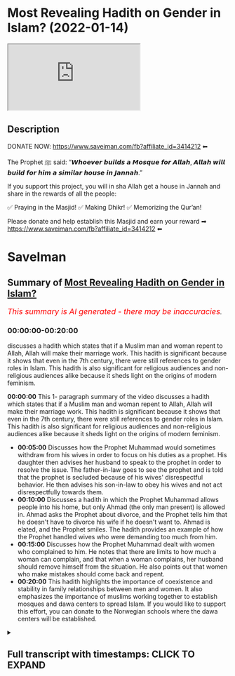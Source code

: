 # Most Revealing Hadith on Gender in Islam? (2022-01-14)

<iframe loading='lazy' allow='autoplay' src='https://www.youtube.com/embed/BHP78wJXi30'></iframe>

## Description

DONATE NOW: <https://www.saveiman.com/fb?affiliate_id=3414212> ⬅

The Prophet ﷺ said: “𝙒𝙝𝙤𝙚𝙫𝙚𝙧 𝙗𝙪𝙞𝙡𝙙𝙨 𝙖 𝙈𝙤𝙨𝙦𝙪𝙚 𝙛𝙤𝙧 𝘼𝙡𝙡𝙖𝙝, 𝘼𝙡𝙡𝙖𝙝 𝙬𝙞𝙡𝙡 𝙗𝙪𝙞𝙡𝙙 𝙛𝙤𝙧 𝙝𝙞𝙢 𝙖 𝙨𝙞𝙢𝙞𝙡𝙖𝙧 𝙝𝙤𝙪𝙨𝙚 𝙞𝙣 𝙅𝙖𝙣𝙣𝙖𝙝.”

If you support this project, you will in sha Allah get a house in Jannah and share in the rewards of all the people:

✅ Praying in the Masjid!
✅ Making Dhikr!
✅ Memorizing the Qur’an!

Please donate and help establish this Masjid and earn your reward ➡ <https://www.saveiman.com/fb?affiliate_id=3414212> ⬅

# SaveIman

## Summary of [Most Revealing Hadith on Gender in Islam?](https://www.youtube.com/watch?v=BHP78wJXi30)

*<span style="color:red; font-size:125%">This summary is AI generated - there may be inaccuracies</span>. [](/)*

### <a onclick="modifyYTiframeseektime('0')">00:00:00-00:20:00</a>

 discusses a hadith which states that if a Muslim man and woman repent to Allah, Allah will make their marriage work. This hadith is significant because it shows that even in the 7th century, there were still references to gender roles in Islam. This hadith is also significant for religious audiences and non-religious audiences alike because it sheds light on the origins of modern feminism.

**<a onclick="modifyYTiframeseektime('0')">00:00:00</a>** This 1- paragraph summary of the video discusses a hadith which states that if a Muslim man and woman repent to Allah, Allah will make their marriage work. This hadith is significant because it shows that even in the 7th century, there were still references to gender roles in Islam. This hadith is also significant for religious audiences and non-religious audiences alike because it sheds light on the origins of modern feminism.

* **<a onclick="modifyYTiframeseektime('300')">00:05:00</a>** Discusses how the Prophet Muhammad would sometimes withdraw from his wives in order to focus on his duties as a prophet. His daughter then advises her husband to speak to the prophet in order to resolve the issue. The father-in-law goes to see the prophet and is told that the prophet is secluded because of his wives' disrespectful behavior. He then advises his son-in-law to obey his wives and not act disrespectfully towards them.
* **<a onclick="modifyYTiframeseektime('600')">00:10:00</a>** Discusses a hadith in which the Prophet Muhammad allows people into his home, but only Ahmad (the only man present) is allowed in. Ahmad asks the Prophet about divorce, and the Prophet tells him that he doesn't have to divorce his wife if he doesn't want to. Ahmad is elated, and the Prophet smiles. The hadith provides an example of how the Prophet handled wives who were demanding too much from him.
* **<a onclick="modifyYTiframeseektime('900')">00:15:00</a>** Discusses how the Prophet Muhammad dealt with women who complained to him. He notes that there are limits to how much a woman can complain, and that when a woman complains, her husband should remove himself from the situation. He also points out that women who make mistakes should come back and repent.
* **<a onclick="modifyYTiframeseektime('1200')">00:20:00</a>** This hadith highlights the importance of coexistence and stability in family relationships between men and women. It also emphasizes the importance of muslims working together to establish mosques and dawa centers to spread Islam. If you would like to support this effort, you can donate to the Norwegian schools where the dawa centers will be established.

<details><summary><h2>Full transcript with timestamps: CLICK TO EXPAND</h2></summary>

<a onclick="modifyYTiframeseektime('0')">0:00:00</a> what if you were dying from thirst and  
<a onclick="modifyYTiframeseektime('2')">0:00:02</a> hunger would you give your iman up your  
<a onclick="modifyYTiframeseektime('4')">0:00:04</a> faith up in order  
<a onclick="modifyYTiframeseektime('7')">0:00:07</a> to survive probably not probably not  
<a onclick="modifyYTiframeseektime('10')">0:00:10</a> because you'd rather die  
<a onclick="modifyYTiframeseektime('12')">0:00:12</a> in hunger and thirst than give up your  
<a onclick="modifyYTiframeseektime('14')">0:00:14</a> religion right this is how much we value  
<a onclick="modifyYTiframeseektime('17')">0:00:17</a> our faith it's priceless brothers and  
<a onclick="modifyYTiframeseektime('20')">0:00:20</a> sisters let me introduce you to norway  
<a onclick="modifyYTiframeseektime('22')">0:00:22</a> this is a european country where the  
<a onclick="modifyYTiframeseektime('25')">0:00:25</a> vast majority of people have become  
<a onclick="modifyYTiframeseektime('27')">0:00:27</a> irreligious there are 200 000 muslims of  
<a onclick="modifyYTiframeseektime('30')">0:00:30</a> a population of about 5 million and most  
<a onclick="modifyYTiframeseektime('32')">0:00:32</a> of these 200 000 muslims have no idea  
<a onclick="modifyYTiframeseektime('35')">0:00:35</a> how to explain islam to their non-muslim  
<a onclick="modifyYTiframeseektime('38')">0:00:38</a> friends and neighbors but that needs to  
<a onclick="modifyYTiframeseektime('40')">0:00:40</a> change allah sent his messenger to call  
<a onclick="modifyYTiframeseektime('42')">0:00:42</a> people to eternal success and that is  
<a onclick="modifyYTiframeseektime('45')">0:00:45</a> why muslims in norway are now  
<a onclick="modifyYTiframeseektime('46')">0:00:46</a> establishing a masjid and our center to  
<a onclick="modifyYTiframeseektime('49')">0:00:49</a> enhance the norwegian tawa but they  
<a onclick="modifyYTiframeseektime('52')">0:00:52</a> cannot do this alone we need to support  
<a onclick="modifyYTiframeseektime('54')">0:00:54</a> them if you donate to the schools you  
<a onclick="modifyYTiframeseektime('56')">0:00:56</a> will insha allah reap the rewards of  
<a onclick="modifyYTiframeseektime('59')">0:00:59</a> thousands of muslims coming back to  
<a onclick="modifyYTiframeseektime('61')">0:01:01</a> islam and many of those will become  
<a onclick="modifyYTiframeseektime('63')">0:01:03</a> dwight and invite to islam  
<a onclick="modifyYTiframeseektime('65')">0:01:05</a> you will share in the reward for all  
<a onclick="modifyYTiframeseektime('68')">0:01:08</a> those shahadas and good deeds to come in  
<a onclick="modifyYTiframeseektime('71')">0:01:11</a> so click the link and donate now and  
<a onclick="modifyYTiframeseektime('73')">0:01:13</a> share the video for extra reward  
<a onclick="modifyYTiframeseektime('82')">0:01:22</a> how are you guys doing there is one  
<a onclick="modifyYTiframeseektime('83')">0:01:23</a> hadith which is a very special hadith  
<a onclick="modifyYTiframeseektime('86')">0:01:26</a> which is very pertinent to the issues  
<a onclick="modifyYTiframeseektime('88')">0:01:28</a> relating to gender now especially in the  
<a onclick="modifyYTiframeseektime('91')">0:01:31</a> modern age after the enlightenment  
<a onclick="modifyYTiframeseektime('93')">0:01:33</a> period after renaissance after all these  
<a onclick="modifyYTiframeseektime('95')">0:01:35</a> times  
<a onclick="modifyYTiframeseektime('97')">0:01:37</a> and different kind of ideologies have  
<a onclick="modifyYTiframeseektime('99')">0:01:39</a> emerged the question is to what extent  
<a onclick="modifyYTiframeseektime('101')">0:01:41</a> have those ideologies especially in the  
<a onclick="modifyYTiframeseektime('103')">0:01:43</a> west had an impact  
<a onclick="modifyYTiframeseektime('105')">0:01:45</a> on human society now that's a very  
<a onclick="modifyYTiframeseektime('107')">0:01:47</a> important question both for religious  
<a onclick="modifyYTiframeseektime('109')">0:01:49</a> audiences and non-religious audiences  
<a onclick="modifyYTiframeseektime('112')">0:01:52</a> i came across this hadith in bukhari and  
<a onclick="modifyYTiframeseektime('114')">0:01:54</a> actually there are lots of hadith which  
<a onclick="modifyYTiframeseektime('116')">0:01:56</a> corroborate this hadith it's called  
<a onclick="modifyYTiframeseektime('118')">0:01:58</a> torokh different  
<a onclick="modifyYTiframeseektime('120')">0:02:00</a> pathways of hadith  
<a onclick="modifyYTiframeseektime('122')">0:02:02</a> talking about a very interesting  
<a onclick="modifyYTiframeseektime('125')">0:02:05</a> incident and i regard this hadith from  
<a onclick="modifyYTiframeseektime('127')">0:02:07</a> my very limited knowledge of hadith  
<a onclick="modifyYTiframeseektime('129')">0:02:09</a> as probably the most telling hadith  
<a onclick="modifyYTiframeseektime('132')">0:02:12</a> of gender relations  
<a onclick="modifyYTiframeseektime('135')">0:02:15</a> in islam or in the 7th century period  
<a onclick="modifyYTiframeseektime('138')">0:02:18</a> now why is this important for  
<a onclick="modifyYTiframeseektime('140')">0:02:20</a> religious people or non-religious people  
<a onclick="modifyYTiframeseektime('141')">0:02:21</a> muslim audiences and non-muslim  
<a onclick="modifyYTiframeseektime('143')">0:02:23</a> audiences alike  
<a onclick="modifyYTiframeseektime('144')">0:02:24</a> because one question that has kind of  
<a onclick="modifyYTiframeseektime('146')">0:02:26</a> plagued our imagination has been to what  
<a onclick="modifyYTiframeseektime('149')">0:02:29</a> extent  
<a onclick="modifyYTiframeseektime('150')">0:02:30</a> have ideologies the like of say feminism  
<a onclick="modifyYTiframeseektime('154')">0:02:34</a> second third wave feminism any type of  
<a onclick="modifyYTiframeseektime('156')">0:02:36</a> feminism has an impact on human  
<a onclick="modifyYTiframeseektime('159')">0:02:39</a> behavior to what extent has it actually  
<a onclick="modifyYTiframeseektime('161')">0:02:41</a> shaped what men or women do to what  
<a onclick="modifyYTiframeseektime('164')">0:02:44</a> extent have it has it shaped societies  
<a onclick="modifyYTiframeseektime('166')">0:02:46</a> and gender relations  
<a onclick="modifyYTiframeseektime('168')">0:02:48</a> and i think this hadith is very  
<a onclick="modifyYTiframeseektime('169')">0:02:49</a> important in answering that question now  
<a onclick="modifyYTiframeseektime('171')">0:02:51</a> i'm not going to be  
<a onclick="modifyYTiframeseektime('172')">0:02:52</a> giving you an exact word for word uh  
<a onclick="modifyYTiframeseektime('175')">0:02:55</a> narration of this hadith but i am going  
<a onclick="modifyYTiframeseektime('177')">0:02:57</a> to be spelling it out for you in kind of  
<a onclick="modifyYTiframeseektime('180')">0:03:00</a> paraphrased terms and send give you a  
<a onclick="modifyYTiframeseektime('182')">0:03:02</a> link in the description box of the  
<a onclick="modifyYTiframeseektime('184')">0:03:04</a> entire hadith although i may say as well  
<a onclick="modifyYTiframeseektime('187')">0:03:07</a> that this hadith has different  
<a onclick="modifyYTiframeseektime('188')">0:03:08</a> narrations but this one is in bukhari  
<a onclick="modifyYTiframeseektime('192')">0:03:12</a> ibn abbas who was  
<a onclick="modifyYTiframeseektime('194')">0:03:14</a> the torja man of the quran  
<a onclick="modifyYTiframeseektime('196')">0:03:16</a> the prolific sahabi that wanted to know  
<a onclick="modifyYTiframeseektime('200')">0:03:20</a> every little thing about  
<a onclick="modifyYTiframeseektime('201')">0:03:21</a> the quran he went to um  
<a onclick="modifyYTiframeseektime('204')">0:03:24</a> who as many of you will know is the  
<a onclick="modifyYTiframeseektime('206')">0:03:26</a> second caliph  
<a onclick="modifyYTiframeseektime('207')">0:03:27</a> after the death of the prophet muhammad  
<a onclick="modifyYTiframeseektime('210')">0:03:30</a> and after abu bakr and also one of the  
<a onclick="modifyYTiframeseektime('212')">0:03:32</a> best friends of the prophet muhammad  
<a onclick="modifyYTiframeseektime('216')">0:03:36</a> he went to him because he wanted to know  
<a onclick="modifyYTiframeseektime('219')">0:03:39</a> the meaning of an ayah of the quran in  
<a onclick="modifyYTiframeseektime('220')">0:03:40</a> chapter number 66 where it said in tatum  
<a onclick="modifyYTiframeseektime('225')">0:03:45</a> if you both repent to allah then allah  
<a onclick="modifyYTiframeseektime('227')">0:03:47</a> has made it so that you may do so and  
<a onclick="modifyYTiframeseektime('230')">0:03:50</a> this was a verse in chapter 66 that i'm  
<a onclick="modifyYTiframeseektime('232')">0:03:52</a> not best wanted to know who these two  
<a onclick="modifyYTiframeseektime('234')">0:03:54</a> were referring to so he went to um  
<a onclick="modifyYTiframeseektime('237')">0:03:57</a> and then um  
<a onclick="modifyYTiframeseektime('239')">0:03:59</a> narrated the story to him so that hadith  
<a onclick="modifyYTiframeseektime('241')">0:04:01</a> is narrated by ibn abbas  
<a onclick="modifyYTiframeseektime('244')">0:04:04</a> and  
<a onclick="modifyYTiframeseektime('245')">0:04:05</a> ahmad al-khattab started by saying  
<a onclick="modifyYTiframeseektime('247')">0:04:07</a> something very interesting  
<a onclick="modifyYTiframeseektime('249')">0:04:09</a> he says  
<a onclick="modifyYTiframeseektime('252')">0:04:12</a> [Music]  
<a onclick="modifyYTiframeseektime('256')">0:04:16</a> he said that we the people of quraish  
<a onclick="modifyYTiframeseektime('259')">0:04:19</a> who are a people  
<a onclick="modifyYTiframeseektime('260')">0:04:20</a> who used to dominate our wives  
<a onclick="modifyYTiframeseektime('266')">0:04:26</a> when we went to the medina  
<a onclick="modifyYTiframeseektime('268')">0:04:28</a> the people the ansar they were  
<a onclick="modifyYTiframeseektime('273')">0:04:33</a> were people that their wives used to  
<a onclick="modifyYTiframeseektime('275')">0:04:35</a> dominate them  
<a onclick="modifyYTiframeseektime('277')">0:04:37</a> now i found this very interesting very  
<a onclick="modifyYTiframeseektime('279')">0:04:39</a> surprising i have to be honest the first  
<a onclick="modifyYTiframeseektime('281')">0:04:41</a> time i came across this hadith it made  
<a onclick="modifyYTiframeseektime('284')">0:04:44</a> me think  
<a onclick="modifyYTiframeseektime('285')">0:04:45</a> this is  
<a onclick="modifyYTiframeseektime('288')">0:04:48</a> this is a 7th century audience this is  
<a onclick="modifyYTiframeseektime('290')">0:04:50</a> at least a thousand  
<a onclick="modifyYTiframeseektime('292')">0:04:52</a> 300 and something odd years before  
<a onclick="modifyYTiframeseektime('295')">0:04:55</a> feminism could even be  
<a onclick="modifyYTiframeseektime('296')">0:04:56</a> referred to as such  
<a onclick="modifyYTiframeseektime('298')">0:04:58</a> and there is this phrasiology very  
<a onclick="modifyYTiframeseektime('300')">0:05:00</a> gendered phraseology being used  
<a onclick="modifyYTiframeseektime('302')">0:05:02</a> that we were a people that we used to  
<a onclick="modifyYTiframeseektime('304')">0:05:04</a> dominate our wives and these people of  
<a onclick="modifyYTiframeseektime('307')">0:05:07</a> al-ansar who are another  
<a onclick="modifyYTiframeseektime('309')">0:05:09</a> group of people were a group of people  
<a onclick="modifyYTiframeseektime('311')">0:05:11</a> he's saying  
<a onclick="modifyYTiframeseektime('313')">0:05:13</a> their wives dominated them  
<a onclick="modifyYTiframeseektime('316')">0:05:16</a> and he said  
<a onclick="modifyYTiframeseektime('318')">0:05:18</a> he narrates the story  
<a onclick="modifyYTiframeseektime('320')">0:05:20</a> of going to his wife  
<a onclick="modifyYTiframeseektime('324')">0:05:24</a> i went to my wife  
<a onclick="modifyYTiframeseektime('326')">0:05:26</a> and he was speaking to her  
<a onclick="modifyYTiframeseektime('328')">0:05:28</a> about  
<a onclick="modifyYTiframeseektime('330')">0:05:30</a> the attitudes of medina society  
<a onclick="modifyYTiframeseektime('334')">0:05:34</a> and she answered back  
<a onclick="modifyYTiframeseektime('336')">0:05:36</a> to um  
<a onclick="modifyYTiframeseektime('340')">0:05:40</a> he was a very strong character very  
<a onclick="modifyYTiframeseektime('343')">0:05:43</a> assertive character very extroverted  
<a onclick="modifyYTiframeseektime('346')">0:05:46</a> character extremely confident person  
<a onclick="modifyYTiframeseektime('349')">0:05:49</a> he was a fair man actually a feared man  
<a onclick="modifyYTiframeseektime('352')">0:05:52</a> a big man physically big and a big  
<a onclick="modifyYTiframeseektime('355')">0:05:55</a> personality  
<a onclick="modifyYTiframeseektime('356')">0:05:56</a> and remember he was just saying that you  
<a onclick="modifyYTiframeseektime('358')">0:05:58</a> know we were the people that used to  
<a onclick="modifyYTiframeseektime('359')">0:05:59</a> dominate  
<a onclick="modifyYTiframeseektime('360')">0:06:00</a> our wives  
<a onclick="modifyYTiframeseektime('361')">0:06:01</a> and his wife now is answering him back  
<a onclick="modifyYTiframeseektime('364')">0:06:04</a> so he said  
<a onclick="modifyYTiframeseektime('366')">0:06:06</a> are you answering me back  
<a onclick="modifyYTiframeseektime('370')">0:06:10</a> and his wife  
<a onclick="modifyYTiframeseektime('372')">0:06:12</a> wife returned and she said  
<a onclick="modifyYTiframeseektime('374')">0:06:14</a> you know  
<a onclick="modifyYTiframeseektime('376')">0:06:16</a> actually  
<a onclick="modifyYTiframeseektime('377')">0:06:17</a> you know the prophets why even the  
<a onclick="modifyYTiframeseektime('378')">0:06:18</a> prophets wives who are meant to be like  
<a onclick="modifyYTiframeseektime('380')">0:06:20</a> you know she doesn't say this but who  
<a onclick="modifyYTiframeseektime('382')">0:06:22</a> are in islam meant to be the epitome  
<a onclick="modifyYTiframeseektime('385')">0:06:25</a> of you know they even they  
<a onclick="modifyYTiframeseektime('388')">0:06:28</a> jordan  
<a onclick="modifyYTiframeseektime('392')">0:06:32</a> that used to they used to leave off the  
<a onclick="modifyYTiframeseektime('394')">0:06:34</a> prophet  
<a onclick="modifyYTiframeseektime('395')">0:06:35</a> withdrawal from the prophet muhammad  
<a onclick="modifyYTiframeseektime('397')">0:06:37</a> from the  
<a onclick="modifyYTiframeseektime('399')">0:06:39</a> night from the day into the night  
<a onclick="modifyYTiframeseektime('400')">0:06:40</a> meaning they used to give him the cold  
<a onclick="modifyYTiframeseektime('402')">0:06:42</a> shoulder they used to withdraw from him  
<a onclick="modifyYTiframeseektime('405')">0:06:45</a> and he was bewild he was completely  
<a onclick="modifyYTiframeseektime('408')">0:06:48</a> befuddled and bewildered and bedazzled  
<a onclick="modifyYTiframeseektime('410')">0:06:50</a> and shocked and  
<a onclick="modifyYTiframeseektime('411')">0:06:51</a> by this uh comment so oh he got  
<a onclick="modifyYTiframeseektime('414')">0:06:54</a> triggered you want to put it in that he  
<a onclick="modifyYTiframeseektime('415')">0:06:55</a> got triggered by that  
<a onclick="modifyYTiframeseektime('417')">0:06:57</a> because remember  
<a onclick="modifyYTiframeseektime('421')">0:07:01</a> was the wife of the prophet muhammad one  
<a onclick="modifyYTiframeseektime('424')">0:07:04</a> of the wives of the prophet muhammad  
<a onclick="modifyYTiframeseektime('427')">0:07:07</a> so he says  
<a onclick="modifyYTiframeseektime('428')">0:07:08</a> when he heard that it's like everything  
<a onclick="modifyYTiframeseektime('430')">0:07:10</a> switched off he put on his clothes  
<a onclick="modifyYTiframeseektime('436')">0:07:16</a> i got my my clothes and i put it on me  
<a onclick="modifyYTiframeseektime('438')">0:07:18</a> and he went to  
<a onclick="modifyYTiframeseektime('440')">0:07:20</a> his daughter  
<a onclick="modifyYTiframeseektime('442')">0:07:22</a> and he said to his daughter he said to  
<a onclick="modifyYTiframeseektime('444')">0:07:24</a> her  
<a onclick="modifyYTiframeseektime('445')">0:07:25</a> is it true  
<a onclick="modifyYTiframeseektime('446')">0:07:26</a> that one of you i.e one of the wives of  
<a onclick="modifyYTiframeseektime('448')">0:07:28</a> the prophet used to  
<a onclick="modifyYTiframeseektime('452')">0:07:32</a> leave the the prophet sallallahu alaihi  
<a onclick="modifyYTiframeseektime('454')">0:07:34</a> wasallam  
<a onclick="modifyYTiframeseektime('456')">0:07:36</a> from the night to from the day into the  
<a onclick="modifyYTiframeseektime('458')">0:07:38</a> night  
<a onclick="modifyYTiframeseektime('459')">0:07:39</a> not from the night into the day but from  
<a onclick="modifyYTiframeseektime('461')">0:07:41</a> the day into the night meaning it's not  
<a onclick="modifyYTiframeseektime('463')">0:07:43</a> talking about marital relations or  
<a onclick="modifyYTiframeseektime('464')">0:07:44</a> anything like that because that would be  
<a onclick="modifyYTiframeseektime('465')">0:07:45</a> a different level of  
<a onclick="modifyYTiframeseektime('467')">0:07:47</a> transgression which that we have no  
<a onclick="modifyYTiframeseektime('468')">0:07:48</a> evidence ever happened by the way but  
<a onclick="modifyYTiframeseektime('470')">0:07:50</a> anyway  
<a onclick="modifyYTiframeseektime('471')">0:07:51</a> is it the case that you should do  
<a onclick="modifyYTiframeseektime('472')">0:07:52</a> something like that  
<a onclick="modifyYTiframeseektime('475')">0:07:55</a> she says vietnam she says yes  
<a onclick="modifyYTiframeseektime('478')">0:07:58</a> he said whoever does anything like that  
<a onclick="modifyYTiframeseektime('482')">0:08:02</a> she lost his failure  
<a onclick="modifyYTiframeseektime('486')">0:08:06</a> and then he was triggered already so  
<a onclick="modifyYTiframeseektime('487')">0:08:07</a> imagine he's talking to his own daughter  
<a onclick="modifyYTiframeseektime('489')">0:08:09</a> and by the way this shows us it gives us  
<a onclick="modifyYTiframeseektime('491')">0:08:11</a> a glimpse i don't want to make too much  
<a onclick="modifyYTiframeseektime('492')">0:08:12</a> commentary at this point because i'll  
<a onclick="modifyYTiframeseektime('494')">0:08:14</a> comment on this afterwards  
<a onclick="modifyYTiframeseektime('496')">0:08:16</a> of how  
<a onclick="modifyYTiframeseektime('497')">0:08:17</a> the father-in-law  
<a onclick="modifyYTiframeseektime('500')">0:08:20</a> deals with the son-in-law a pious son  
<a onclick="modifyYTiframeseektime('502')">0:08:22</a> albert this one the most pious  
<a onclick="modifyYTiframeseektime('503')">0:08:23</a> son-in-law  
<a onclick="modifyYTiframeseektime('505')">0:08:25</a> he got triggered on behalf of the  
<a onclick="modifyYTiframeseektime('506')">0:08:26</a> son-in-law in this case is  
<a onclick="modifyYTiframeseektime('508')">0:08:28</a> the prophet muhammed who he loved the  
<a onclick="modifyYTiframeseektime('510')">0:08:30</a> most  
<a onclick="modifyYTiframeseektime('512')">0:08:32</a> who he loved the most  
<a onclick="modifyYTiframeseektime('513')">0:08:33</a> he said  
<a onclick="modifyYTiframeseektime('516')">0:08:36</a> you think  
<a onclick="modifyYTiframeseektime('518')">0:08:38</a> don't ever do that he says whoever's  
<a onclick="modifyYTiframeseektime('519')">0:08:39</a> done that is a failure  
<a onclick="modifyYTiframeseektime('521')">0:08:41</a> and what about your friend he's talking  
<a onclick="modifyYTiframeseektime('524')">0:08:44</a> about aisha  
<a onclick="modifyYTiframeseektime('525')">0:08:45</a> who's who is known another wife of the  
<a onclick="modifyYTiframeseektime('527')">0:08:47</a> prophet  
<a onclick="modifyYTiframeseektime('528')">0:08:48</a> that she is  
<a onclick="modifyYTiframeseektime('532')">0:08:52</a> more beautiful than you anyway  
<a onclick="modifyYTiframeseektime('534')">0:08:54</a> and she's more beloved to the prophet  
<a onclick="modifyYTiframeseektime('535')">0:08:55</a> muhammed  
<a onclick="modifyYTiframeseektime('537')">0:08:57</a> so he he saw that she was being jairia  
<a onclick="modifyYTiframeseektime('539')">0:08:59</a> she was being bold  
<a onclick="modifyYTiframeseektime('541')">0:09:01</a> so he was bold with her she was  
<a onclick="modifyYTiframeseektime('543')">0:09:03</a> triggering him he triggered her  
<a onclick="modifyYTiframeseektime('546')">0:09:06</a> and this is in many ways the right way  
<a onclick="modifyYTiframeseektime('548')">0:09:08</a> to advise  
<a onclick="modifyYTiframeseektime('549')">0:09:09</a> a woman  
<a onclick="modifyYTiframeseektime('550')">0:09:10</a> who is disrespecting her husband with  
<a onclick="modifyYTiframeseektime('552')">0:09:12</a> all due respect now we see a lot of  
<a onclick="modifyYTiframeseektime('554')">0:09:14</a> people  
<a onclick="modifyYTiframeseektime('555')">0:09:15</a> they see that the woman is complaining  
<a onclick="modifyYTiframeseektime('557')">0:09:17</a> and withdrawing from the husband not  
<a onclick="modifyYTiframeseektime('558')">0:09:18</a> giving him his rights and they egg her  
<a onclick="modifyYTiframeseektime('560')">0:09:20</a> on they push her to do some more yeah do  
<a onclick="modifyYTiframeseektime('562')">0:09:22</a> it more this is the father of the he  
<a onclick="modifyYTiframeseektime('564')">0:09:24</a> loves her so much  
<a onclick="modifyYTiframeseektime('565')">0:09:25</a> yeah  
<a onclick="modifyYTiframeseektime('567')">0:09:27</a> as the quran says  
<a onclick="modifyYTiframeseektime('571')">0:09:31</a> if you speak then speak the truth and  
<a onclick="modifyYTiframeseektime('573')">0:09:33</a> even if it is someone close to you so  
<a onclick="modifyYTiframeseektime('575')">0:09:35</a> this was the manhattan  
<a onclick="modifyYTiframeseektime('576')">0:09:36</a> and the way of  
<a onclick="modifyYTiframeseektime('579')">0:09:39</a> so he went after that to see the prophet  
<a onclick="modifyYTiframeseektime('582')">0:09:42</a> muhammed himself and he had a man  
<a onclick="modifyYTiframeseektime('585')">0:09:45</a> guarding the door his name was  
<a onclick="modifyYTiframeseektime('587')">0:09:47</a> he was guarding the door and he was by  
<a onclick="modifyYTiframeseektime('588')">0:09:48</a> himself  
<a onclick="modifyYTiframeseektime('590')">0:09:50</a> because his wives had told him that the  
<a onclick="modifyYTiframeseektime('592')">0:09:52</a> the the the hafsah had told him that the  
<a onclick="modifyYTiframeseektime('594')">0:09:54</a> prophet muhammad had been like secluded  
<a onclick="modifyYTiframeseektime('597')">0:09:57</a> by himself and this was going to give us  
<a onclick="modifyYTiframeseektime('598')">0:09:58</a> another lesson by the way which is a  
<a onclick="modifyYTiframeseektime('601')">0:10:01</a> very important lesson which we don't  
<a onclick="modifyYTiframeseektime('602')">0:10:02</a> hear enough of i'll tell you what  
<a onclick="modifyYTiframeseektime('604')">0:10:04</a> happened  
<a onclick="modifyYTiframeseektime('605')">0:10:05</a> at first he didn't allow anybody in  
<a onclick="modifyYTiframeseektime('607')">0:10:07</a> including umar but eventually  
<a onclick="modifyYTiframeseektime('610')">0:10:10</a> he  
<a onclick="modifyYTiframeseektime('610')">0:10:10</a> come into the house  
<a onclick="modifyYTiframeseektime('612')">0:10:12</a> so ahmad came into the house and the  
<a onclick="modifyYTiframeseektime('613')">0:10:13</a> first question he asked  
<a onclick="modifyYTiframeseektime('615')">0:10:15</a> he asked him did you divorce your wives  
<a onclick="modifyYTiframeseektime('618')">0:10:18</a> and he said no  
<a onclick="modifyYTiframeseektime('620')">0:10:20</a> he didn't divorce his wife so he said  
<a onclick="modifyYTiframeseektime('622')">0:10:22</a> allahu akbar ahmad was celebrating  
<a onclick="modifyYTiframeseektime('624')">0:10:24</a> because in reality he doesn't want to  
<a onclick="modifyYTiframeseektime('625')">0:10:25</a> see his daughter or any of the other  
<a onclick="modifyYTiframeseektime('627')">0:10:27</a> mothers of the believers be divorced  
<a onclick="modifyYTiframeseektime('631')">0:10:31</a> so he was elated by the fact that he  
<a onclick="modifyYTiframeseektime('633')">0:10:33</a> there was no divorce that took place  
<a onclick="modifyYTiframeseektime('636')">0:10:36</a> and then um  
<a onclick="modifyYTiframeseektime('638')">0:10:38</a> he said the same kind of thing that he  
<a onclick="modifyYTiframeseektime('639')">0:10:39</a> was saying to ibn abbas in the beginning  
<a onclick="modifyYTiframeseektime('640')">0:10:40</a> of generation he and i want you to pay  
<a onclick="modifyYTiframeseektime('643')">0:10:43</a> attention to the psychological cues here  
<a onclick="modifyYTiframeseektime('645')">0:10:45</a> they're very important because they  
<a onclick="modifyYTiframeseektime('647')">0:10:47</a> relate to the gender discussions  
<a onclick="modifyYTiframeseektime('649')">0:10:49</a> that i have happening now not just from  
<a onclick="modifyYTiframeseektime('651')">0:10:51</a> feminists but from these red pill and  
<a onclick="modifyYTiframeseektime('653')">0:10:53</a> all these kind of things  
<a onclick="modifyYTiframeseektime('655')">0:10:55</a> is an eye opener to the man hedge of the  
<a onclick="modifyYTiframeseektime('658')">0:10:58</a> prophet of how he dealt with these  
<a onclick="modifyYTiframeseektime('659')">0:10:59</a> issues  
<a onclick="modifyYTiframeseektime('660')">0:11:00</a> before the the existence of these  
<a onclick="modifyYTiframeseektime('663')">0:11:03</a> ideologies  
<a onclick="modifyYTiframeseektime('664')">0:11:04</a> so  
<a onclick="modifyYTiframeseektime('666')">0:11:06</a> stated the same thing as he stated  
<a onclick="modifyYTiframeseektime('668')">0:11:08</a> before  
<a onclick="modifyYTiframeseektime('669')">0:11:09</a> he says  
<a onclick="modifyYTiframeseektime('674')">0:11:14</a> we are people we the people of quraish  
<a onclick="modifyYTiframeseektime('675')">0:11:15</a> were people that we used to dominate our  
<a onclick="modifyYTiframeseektime('677')">0:11:17</a> wives  
<a onclick="modifyYTiframeseektime('680')">0:11:20</a> when the people of al-ansar their wives  
<a onclick="modifyYTiframeseektime('682')">0:11:22</a> used to dominate them  
<a onclick="modifyYTiframeseektime('684')">0:11:24</a> so he's saying the same thing the  
<a onclick="modifyYTiframeseektime('686')">0:11:26</a> prophet's reaction to this he just  
<a onclick="modifyYTiframeseektime('688')">0:11:28</a> smiled literally  
<a onclick="modifyYTiframeseektime('691')">0:11:31</a> he just smiled he said he just smiled  
<a onclick="modifyYTiframeseektime('693')">0:11:33</a> so he didn't really engage with that he  
<a onclick="modifyYTiframeseektime('695')">0:11:35</a> said yes you know  
<a onclick="modifyYTiframeseektime('697')">0:11:37</a> to be honest that was not the the  
<a onclick="modifyYTiframeseektime('699')">0:11:39</a> response of the prophet muhammad  
<a onclick="modifyYTiframeseektime('704')">0:11:44</a> he stated that he went to his daughter  
<a onclick="modifyYTiframeseektime('706')">0:11:46</a> and he told her what he told her you  
<a onclick="modifyYTiframeseektime('708')">0:11:48</a> know that is more beloved than all the  
<a onclick="modifyYTiframeseektime('710')">0:11:50</a> kind of things i told you before and  
<a onclick="modifyYTiframeseektime('712')">0:11:52</a> again it said that the prophet sallam  
<a onclick="modifyYTiframeseektime('714')">0:11:54</a> he merely smiled he did not  
<a onclick="modifyYTiframeseektime('717')">0:11:57</a> engage  
<a onclick="modifyYTiframeseektime('718')">0:11:58</a> with omar  
<a onclick="modifyYTiframeseektime('722')">0:12:02</a> and then  
<a onclick="modifyYTiframeseektime('723')">0:12:03</a> he made dua a supplication to the  
<a onclick="modifyYTiframeseektime('725')">0:12:05</a> prophet  
<a onclick="modifyYTiframeseektime('726')">0:12:06</a> muhammad because he was sleeping on this  
<a onclick="modifyYTiframeseektime('729')">0:12:09</a> kind of straw and he said the people of  
<a onclick="modifyYTiframeseektime('732')">0:12:12</a> you know the emperor of roman the  
<a onclick="modifyYTiframeseektime('733')">0:12:13</a> emperor of persia they have all this  
<a onclick="modifyYTiframeseektime('735')">0:12:15</a> white expanse and you're sleeping on the  
<a onclick="modifyYTiframeseektime('737')">0:12:17</a> floor  
<a onclick="modifyYTiframeseektime('738')">0:12:18</a> he goes  
<a onclick="modifyYTiframeseektime('741')">0:12:21</a> out on you he would expand your abode  
<a onclick="modifyYTiframeseektime('743')">0:12:23</a> like you make the prophet at that stage  
<a onclick="modifyYTiframeseektime('745')">0:12:25</a> he actually responded he said i'm not  
<a onclick="modifyYTiframeseektime('747')">0:12:27</a> interested why should i it's mata dunya  
<a onclick="modifyYTiframeseektime('749')">0:12:29</a> this is uh  
<a onclick="modifyYTiframeseektime('750')">0:12:30</a> it's not the thing i want because we the  
<a onclick="modifyYTiframeseektime('753')">0:12:33</a> hereafter and the eschaton and all that  
<a onclick="modifyYTiframeseektime('755')">0:12:35</a> kind of thing  
<a onclick="modifyYTiframeseektime('757')">0:12:37</a> now  
<a onclick="modifyYTiframeseektime('758')">0:12:38</a> long story short  
<a onclick="modifyYTiframeseektime('763')">0:12:43</a> of the quran actually came down for this  
<a onclick="modifyYTiframeseektime('764')">0:12:44</a> now why was the prophet secluding from  
<a onclick="modifyYTiframeseektime('766')">0:12:46</a> all the wives because they were actually  
<a onclick="modifyYTiframeseektime('768')">0:12:48</a> asking him  
<a onclick="modifyYTiframeseektime('769')">0:12:49</a> to to give him money that he didn't have  
<a onclick="modifyYTiframeseektime('772')">0:12:52</a> that's why in sura  
<a onclick="modifyYTiframeseektime('779')">0:12:59</a> that the ayah came down which said that  
<a onclick="modifyYTiframeseektime('781')">0:13:01</a> if you want the the  
<a onclick="modifyYTiframeseektime('782')">0:13:02</a> the the the adornments of this world  
<a onclick="modifyYTiframeseektime('786')">0:13:06</a> then come and i will set you free and so  
<a onclick="modifyYTiframeseektime('788')">0:13:08</a> on  
<a onclick="modifyYTiframeseektime('789')">0:13:09</a> so there was an it was actually a choice  
<a onclick="modifyYTiframeseektime('791')">0:13:11</a> given to the wives of the prophet if you  
<a onclick="modifyYTiframeseektime('792')">0:13:12</a> didn't want to be with me then you can  
<a onclick="modifyYTiframeseektime('793')">0:13:13</a> go and it would actually be effective  
<a onclick="modifyYTiframeseektime('796')">0:13:16</a> and an effectual divorce  
<a onclick="modifyYTiframeseektime('798')">0:13:18</a> they had the choice many things can be  
<a onclick="modifyYTiframeseektime('801')">0:13:21</a> extrapolated from this hadith  
<a onclick="modifyYTiframeseektime('803')">0:13:23</a> number one the prophet didn't really  
<a onclick="modifyYTiframeseektime('805')">0:13:25</a> engage  
<a onclick="modifyYTiframeseektime('806')">0:13:26</a> with  
<a onclick="modifyYTiframeseektime('808')">0:13:28</a> the dominating uh  
<a onclick="modifyYTiframeseektime('810')">0:13:30</a> kind of discourse that um  
<a onclick="modifyYTiframeseektime('813')">0:13:33</a> came with  
<a onclick="modifyYTiframeseektime('814')">0:13:34</a> because actually in other places  
<a onclick="modifyYTiframeseektime('816')">0:13:36</a> the prophet muhammad has been described  
<a onclick="modifyYTiframeseektime('819')">0:13:39</a> in a hadith  
<a onclick="modifyYTiframeseektime('820')">0:13:40</a> he was actually very easy going and he  
<a onclick="modifyYTiframeseektime('823')">0:13:43</a> wasn't he if anything  
<a onclick="modifyYTiframeseektime('825')">0:13:45</a> he wasn't some  
<a onclick="modifyYTiframeseektime('827')">0:13:47</a> the hadith  
<a onclick="modifyYTiframeseektime('828')">0:13:48</a> say that he was more easy going than the  
<a onclick="modifyYTiframeseektime('830')">0:13:50</a> people of quraish like people like  
<a onclick="modifyYTiframeseektime('834')">0:13:54</a> some say that he didn't fit into that  
<a onclick="modifyYTiframeseektime('835')">0:13:55</a> category of people that used to try and  
<a onclick="modifyYTiframeseektime('836')">0:13:56</a> dominate his wife and so on he was very  
<a onclick="modifyYTiframeseektime('838')">0:13:58</a> easy going  
<a onclick="modifyYTiframeseektime('840')">0:14:00</a> which by the way flies in the face of  
<a onclick="modifyYTiframeseektime('842')">0:14:02</a> some of the discourses that we're seeing  
<a onclick="modifyYTiframeseektime('844')">0:14:04</a> in these manosphere spaces where they  
<a onclick="modifyYTiframeseektime('846')">0:14:06</a> think that the way to control your woman  
<a onclick="modifyYTiframeseektime('848')">0:14:08</a> and so on is to basically be obnoxious  
<a onclick="modifyYTiframeseektime('851')">0:14:11</a> and overly extroverted and so on there's  
<a onclick="modifyYTiframeseektime('854')">0:14:14</a> a time and a place for everything and  
<a onclick="modifyYTiframeseektime('855')">0:14:15</a> really there's no there's almost no time  
<a onclick="modifyYTiframeseektime('856')">0:14:16</a> in the place for that and the prophet  
<a onclick="modifyYTiframeseektime('858')">0:14:18</a> saw that was not his manage  
<a onclick="modifyYTiframeseektime('860')">0:14:20</a> however he didn't do nothing  
<a onclick="modifyYTiframeseektime('862')">0:14:22</a> he wasn't just taking abuse  
<a onclick="modifyYTiframeseektime('865')">0:14:25</a> he wasn't just uh you know accepting  
<a onclick="modifyYTiframeseektime('868')">0:14:28</a> and i'm not saying that they were even  
<a onclick="modifyYTiframeseektime('869')">0:14:29</a> abusing him quite frankly but he wasn't  
<a onclick="modifyYTiframeseektime('871')">0:14:31</a> accepting these complaints and demands  
<a onclick="modifyYTiframeseektime('873')">0:14:33</a> from his wives  
<a onclick="modifyYTiframeseektime('874')">0:14:34</a> how did he manage  
<a onclick="modifyYTiframeseektime('877')">0:14:37</a> the behavior of his wives  
<a onclick="modifyYTiframeseektime('880')">0:14:40</a> really you can call this anxiety  
<a onclick="modifyYTiframeseektime('882')">0:14:42</a> accrument method  
<a onclick="modifyYTiframeseektime('883')">0:14:43</a> and really in islam this is referred to  
<a onclick="modifyYTiframeseektime('885')">0:14:45</a> as  
<a onclick="modifyYTiframeseektime('888')">0:14:48</a> something  
<a onclick="modifyYTiframeseektime('895')">0:14:55</a> when you say you take an oath that i'm  
<a onclick="modifyYTiframeseektime('897')">0:14:57</a> not going to see my wife for x amount of  
<a onclick="modifyYTiframeseektime('899')">0:14:59</a> time and you have up to four months  
<a onclick="modifyYTiframeseektime('902')">0:15:02</a> and this is the way that you create a  
<a onclick="modifyYTiframeseektime('905')">0:15:05</a> healthy balance in the relationship  
<a onclick="modifyYTiframeseektime('907')">0:15:07</a> because when that anxiety starts to  
<a onclick="modifyYTiframeseektime('908')">0:15:08</a> accrue and it will accrue on both sides  
<a onclick="modifyYTiframeseektime('912')">0:15:12</a> i mean if a man is doing this anxiety  
<a onclick="modifyYTiframeseektime('913')">0:15:13</a> will accrue for him as much as it will  
<a onclick="modifyYTiframeseektime('915')">0:15:15</a> accrue for her  
<a onclick="modifyYTiframeseektime('917')">0:15:17</a> and that in that situation is a useful  
<a onclick="modifyYTiframeseektime('920')">0:15:20</a> moment of reflection  
<a onclick="modifyYTiframeseektime('922')">0:15:22</a> it's a use m useful and it's more useful  
<a onclick="modifyYTiframeseektime('924')">0:15:24</a> than being in a toxic situation in the  
<a onclick="modifyYTiframeseektime('926')">0:15:26</a> household where you're both shouting at  
<a onclick="modifyYTiframeseektime('928')">0:15:28</a> each other and there could be potential  
<a onclick="modifyYTiframeseektime('930')">0:15:30</a> for clash and destruction and fighting  
<a onclick="modifyYTiframeseektime('932')">0:15:32</a> and so on so this was the way  
<a onclick="modifyYTiframeseektime('935')">0:15:35</a> in which through which and by which the  
<a onclick="modifyYTiframeseektime('937')">0:15:37</a> prophet sallallahu decided to deal with  
<a onclick="modifyYTiframeseektime('941')">0:15:41</a> serial complaining  
<a onclick="modifyYTiframeseektime('944')">0:15:44</a> of nine women let's say sorry to say  
<a onclick="modifyYTiframeseektime('946')">0:15:46</a> which were his wives and they did  
<a onclick="modifyYTiframeseektime('948')">0:15:48</a> complain and he didn't just sit there  
<a onclick="modifyYTiframeseektime('950')">0:15:50</a> and take the complaints there's there's  
<a onclick="modifyYTiframeseektime('952')">0:15:52</a> a limit to complaints yes there's a  
<a onclick="modifyYTiframeseektime('954')">0:15:54</a> limit to complaints in islam  
<a onclick="modifyYTiframeseektime('956')">0:15:56</a> but then there's something we we must as  
<a onclick="modifyYTiframeseektime('960')">0:16:00</a> men acknowledge as well  
<a onclick="modifyYTiframeseektime('961')">0:16:01</a> number one  
<a onclick="modifyYTiframeseektime('963')">0:16:03</a> it was very clear that the behavior of  
<a onclick="modifyYTiframeseektime('966')">0:16:06</a> the qurashi woman were sorry the ansari  
<a onclick="modifyYTiframeseektime('968')">0:16:08</a> woman were affected by the korashi woman  
<a onclick="modifyYTiframeseektime('971')">0:16:11</a> oh sorry the opposite yeah so in other  
<a onclick="modifyYTiframeseektime('974')">0:16:14</a> words the fact  
<a onclick="modifyYTiframeseektime('976')">0:16:16</a> that some women can become emboldened by  
<a onclick="modifyYTiframeseektime('978')">0:16:18</a> other women is not something which is  
<a onclick="modifyYTiframeseektime('980')">0:16:20</a> because of the feminist movement this  
<a onclick="modifyYTiframeseektime('982')">0:16:22</a> was happening centuries before feminism  
<a onclick="modifyYTiframeseektime('984')">0:16:24</a> even  
<a onclick="modifyYTiframeseektime('986')">0:16:26</a> was  
<a onclick="modifyYTiframeseektime('987')">0:16:27</a> existed number two  
<a onclick="modifyYTiframeseektime('988')">0:16:28</a> you could even say that there are some  
<a onclick="modifyYTiframeseektime('990')">0:16:30</a> trends some cross-cultural continuities  
<a onclick="modifyYTiframeseektime('994')">0:16:34</a> in female collective temperament  
<a onclick="modifyYTiframeseektime('996')">0:16:36</a> that existed  
<a onclick="modifyYTiframeseektime('998')">0:16:38</a> in such a place of 7th century arabia  
<a onclick="modifyYTiframeseektime('1000')">0:16:40</a> which is not explicable by ideological  
<a onclick="modifyYTiframeseektime('1003')">0:16:43</a> reductionism  
<a onclick="modifyYTiframeseektime('1004')">0:16:44</a> and therefore it's important for us to  
<a onclick="modifyYTiframeseektime('1007')">0:16:47</a> realize that not everything is because  
<a onclick="modifyYTiframeseektime('1009')">0:16:49</a> of feminism that a woman can be can be  
<a onclick="modifyYTiframeseektime('1011')">0:16:51</a> behaving in a certain way  
<a onclick="modifyYTiframeseektime('1013')">0:16:53</a> simply because of psychological  
<a onclick="modifyYTiframeseektime('1014')">0:16:54</a> temperament  
<a onclick="modifyYTiframeseektime('1015')">0:16:55</a> not because she's infected infected  
<a onclick="modifyYTiframeseektime('1018')">0:16:58</a> influenced by the feminist  
<a onclick="modifyYTiframeseektime('1020')">0:17:00</a> movement or feminist ideology it's not  
<a onclick="modifyYTiframeseektime('1023')">0:17:03</a> always the reason so we have to be more  
<a onclick="modifyYTiframeseektime('1025')">0:17:05</a> nuanced because if it's the case that  
<a onclick="modifyYTiframeseektime('1028')">0:17:08</a> even the highest of women can be  
<a onclick="modifyYTiframeseektime('1029')">0:17:09</a> influenced by one another in the  
<a onclick="modifyYTiframeseektime('1031')">0:17:11</a> negative  
<a onclick="modifyYTiframeseektime('1032')">0:17:12</a> and that that brings them  
<a onclick="modifyYTiframeseektime('1035')">0:17:15</a> to act in a behaviorally unacceptable  
<a onclick="modifyYTiframeseektime('1037')">0:17:17</a> way  
<a onclick="modifyYTiframeseektime('1038')">0:17:18</a> then  
<a onclick="modifyYTiframeseektime('1040')">0:17:20</a> or  
<a onclick="modifyYTiframeseektime('1040')">0:17:20</a> from logical reasoning and analogy  
<a onclick="modifyYTiframeseektime('1043')">0:17:23</a> sorry to say women that are not  
<a onclick="modifyYTiframeseektime('1046')">0:17:26</a> their wives prophets are going to act in  
<a onclick="modifyYTiframeseektime('1048')">0:17:28</a> a very similar way and that's why the  
<a onclick="modifyYTiframeseektime('1049')">0:17:29</a> prophet muhammad he said  
<a onclick="modifyYTiframeseektime('1057')">0:17:37</a> a woman is not going to be with you  
<a onclick="modifyYTiframeseektime('1059')">0:17:39</a> on one way she's not going to give you  
<a onclick="modifyYTiframeseektime('1061')">0:17:41</a> one mood you you'll find  
<a onclick="modifyYTiframeseektime('1064')">0:17:44</a> that there is a tempestuous and  
<a onclick="modifyYTiframeseektime('1066')">0:17:46</a> tumultuous way through which by which  
<a onclick="modifyYTiframeseektime('1068')">0:17:48</a> some women uh interact with their  
<a onclick="modifyYTiframeseektime('1071')">0:17:51</a> husbands and that is something we have  
<a onclick="modifyYTiframeseektime('1073')">0:17:53</a> to accept because accepting this means  
<a onclick="modifyYTiframeseektime('1076')">0:17:56</a> that our expectations will be realistic  
<a onclick="modifyYTiframeseektime('1079')">0:17:59</a> you don't get married and think oh she  
<a onclick="modifyYTiframeseektime('1081')">0:18:01</a> has to be completely submit there's no  
<a onclick="modifyYTiframeseektime('1083')">0:18:03</a> such thing as a totally uh infallible  
<a onclick="modifyYTiframeseektime('1086')">0:18:06</a> woman that's going to do everything you  
<a onclick="modifyYTiframeseektime('1088')">0:18:08</a> want every time you want however having  
<a onclick="modifyYTiframeseektime('1090')">0:18:10</a> said that the prophet didn't just take  
<a onclick="modifyYTiframeseektime('1092')">0:18:12</a> sorry to say this behavior  
<a onclick="modifyYTiframeseektime('1094')">0:18:14</a> lying down  
<a onclick="modifyYTiframeseektime('1096')">0:18:16</a> there was a reaction and what kind of  
<a onclick="modifyYTiframeseektime('1097')">0:18:17</a> reaction was it was it shouting and  
<a onclick="modifyYTiframeseektime('1099')">0:18:19</a> swearing and pushing and no no no no  
<a onclick="modifyYTiframeseektime('1102')">0:18:22</a> it was a reaction whereby it removed  
<a onclick="modifyYTiframeseektime('1105')">0:18:25</a> himself from the situation he done this  
<a onclick="modifyYTiframeseektime('1107')">0:18:27</a> thing called  
<a onclick="modifyYTiframeseektime('1108')">0:18:28</a> which is sanctioned in the quran which  
<a onclick="modifyYTiframeseektime('1110')">0:18:30</a> is the right of a man and not the right  
<a onclick="modifyYTiframeseektime('1112')">0:18:32</a> of a woman because the man is the kawam  
<a onclick="modifyYTiframeseektime('1113')">0:18:33</a> of the woman which means that he has a  
<a onclick="modifyYTiframeseektime('1115')">0:18:35</a> certain authority that the woman does  
<a onclick="modifyYTiframeseektime('1116')">0:18:36</a> not have a moon  
<a onclick="modifyYTiframeseektime('1119')">0:18:39</a> father  
<a onclick="modifyYTiframeseektime('1132')">0:18:52</a> that men have a degree of  
<a onclick="modifyYTiframeseektime('1134')">0:18:54</a> managerial capability of a woman so  
<a onclick="modifyYTiframeseektime('1137')">0:18:57</a> clearly there are some things that are  
<a onclick="modifyYTiframeseektime('1138')">0:18:58</a> put in place for the man to be able to  
<a onclick="modifyYTiframeseektime('1140')">0:19:00</a> control a otherwise tumultuous situation  
<a onclick="modifyYTiframeseektime('1143')">0:19:03</a> and the prophet  
<a onclick="modifyYTiframeseektime('1145')">0:19:05</a> opted for that which would  
<a onclick="modifyYTiframeseektime('1149')">0:19:09</a> force a person into a state of  
<a onclick="modifyYTiframeseektime('1150')">0:19:10</a> reflection  
<a onclick="modifyYTiframeseektime('1151')">0:19:11</a> force a person to be grateful force a  
<a onclick="modifyYTiframeseektime('1154')">0:19:14</a> person to be uh respectful and then when  
<a onclick="modifyYTiframeseektime('1157')">0:19:17</a> he did come back 29 days later  
<a onclick="modifyYTiframeseektime('1160')">0:19:20</a> to his wives the situation was amended  
<a onclick="modifyYTiframeseektime('1163')">0:19:23</a> so this is the way to deal with the  
<a onclick="modifyYTiframeseektime('1165')">0:19:25</a> situation and so we take inspiration  
<a onclick="modifyYTiframeseektime('1167')">0:19:27</a> from the prophet muhammad  
<a onclick="modifyYTiframeseektime('1169')">0:19:29</a> on how  
<a onclick="modifyYTiframeseektime('1171')">0:19:31</a> to manage and mitigate the situation  
<a onclick="modifyYTiframeseektime('1174')">0:19:34</a> uh of gender relations with our wives  
<a onclick="modifyYTiframeseektime('1178')">0:19:38</a> and uh i'm sorry to say  
<a onclick="modifyYTiframeseektime('1181')">0:19:41</a> so too should  
<a onclick="modifyYTiframeseektime('1183')">0:19:43</a> the  
<a onclick="modifyYTiframeseektime('1184')">0:19:44</a> uh women of today muslim women of today  
<a onclick="modifyYTiframeseektime('1186')">0:19:46</a> look at this yet  
<a onclick="modifyYTiframeseektime('1188')">0:19:48</a> for a realistic guide yes they made  
<a onclick="modifyYTiframeseektime('1190')">0:19:50</a> their mistakes but they come back from  
<a onclick="modifyYTiframeseektime('1191')">0:19:51</a> them that's why in the quran it stated  
<a onclick="modifyYTiframeseektime('1194')">0:19:54</a> in tatum  
<a onclick="modifyYTiframeseektime('1196')">0:19:56</a> that allah had made it easy for you to  
<a onclick="modifyYTiframeseektime('1198')">0:19:58</a> do tawba and of course they did make  
<a onclick="modifyYTiframeseektime('1199')">0:19:59</a> tawba which means they come back and  
<a onclick="modifyYTiframeseektime('1201')">0:20:01</a> they recognize their faults and then  
<a onclick="modifyYTiframeseektime('1203')">0:20:03</a> cohesion can happen and stability of  
<a onclick="modifyYTiframeseektime('1204')">0:20:04</a> families can happen but so much can be  
<a onclick="modifyYTiframeseektime('1208')">0:20:08</a> seen in this hadith by way of gender  
<a onclick="modifyYTiframeseektime('1210')">0:20:10</a> relations  
<a onclick="modifyYTiframeseektime('1211')">0:20:11</a> in conclusion not everything is related  
<a onclick="modifyYTiframeseektime('1213')">0:20:13</a> to feminism sometimes it's to do with  
<a onclick="modifyYTiframeseektime('1215')">0:20:15</a> the female collective temperament  
<a onclick="modifyYTiframeseektime('1217')">0:20:17</a> and we also as men need to have the  
<a onclick="modifyYTiframeseektime('1219')">0:20:19</a> right expectations women need to  
<a onclick="modifyYTiframeseektime('1222')">0:20:22</a> also have the right expectations  
<a onclick="modifyYTiframeseektime('1224')">0:20:24</a> and that will be that and i thought it  
<a onclick="modifyYTiframeseektime('1226')">0:20:26</a> would be very interesting to look at  
<a onclick="modifyYTiframeseektime('1227')">0:20:27</a> that uh inject a position with some of  
<a onclick="modifyYTiframeseektime('1229')">0:20:29</a> the work that we've already done on  
<a onclick="modifyYTiframeseektime('1231')">0:20:31</a> ideology and hopefully that was  
<a onclick="modifyYTiframeseektime('1232')">0:20:32</a> beneficial  
<a onclick="modifyYTiframeseektime('1235')">0:20:35</a> what if you are dying from  
<a onclick="modifyYTiframeseektime('1237')">0:20:37</a> thirst and hunger would you give your  
<a onclick="modifyYTiframeseektime('1239')">0:20:39</a> iman up your faith up in order  
<a onclick="modifyYTiframeseektime('1242')">0:20:42</a> to survive probably not probably not  
<a onclick="modifyYTiframeseektime('1245')">0:20:45</a> because you'd rather die  
<a onclick="modifyYTiframeseektime('1247')">0:20:47</a> in hunger and thirst than give up your  
<a onclick="modifyYTiframeseektime('1249')">0:20:49</a> religion right  
<a onclick="modifyYTiframeseektime('1251')">0:20:51</a> this is how much we value our faith it's  
<a onclick="modifyYTiframeseektime('1254')">0:20:54</a> priceless brothers and sisters let me  
<a onclick="modifyYTiframeseektime('1256')">0:20:56</a> introduce you to norway this is a  
<a onclick="modifyYTiframeseektime('1259')">0:20:59</a> european country where the vast majority  
<a onclick="modifyYTiframeseektime('1262')">0:21:02</a> of people have become irreligious there  
<a onclick="modifyYTiframeseektime('1264')">0:21:04</a> are 200 000 muslims of a population of  
<a onclick="modifyYTiframeseektime('1266')">0:21:06</a> about 5 million and most of these 200  
<a onclick="modifyYTiframeseektime('1268')">0:21:08</a> 000 muslims have no idea how to explain  
<a onclick="modifyYTiframeseektime('1271')">0:21:11</a> islam to their non-muslim friends and  
<a onclick="modifyYTiframeseektime('1273')">0:21:13</a> neighbors but that needs to change allah  
<a onclick="modifyYTiframeseektime('1276')">0:21:16</a> sent his messenger to call people to  
<a onclick="modifyYTiframeseektime('1278')">0:21:18</a> eternal success and that is why muslims  
<a onclick="modifyYTiframeseektime('1281')">0:21:21</a> in norway are now establishing a masjid  
<a onclick="modifyYTiframeseektime('1284')">0:21:24</a> and dawa center to enhance the norwegian  
<a onclick="modifyYTiframeseektime('1286')">0:21:26</a> tawa but they cannot do this alone we  
<a onclick="modifyYTiframeseektime('1289')">0:21:29</a> need to support them if you donate to  
<a onclick="modifyYTiframeseektime('1291')">0:21:31</a> the schools you will insha allah reap  
<a onclick="modifyYTiframeseektime('1293')">0:21:33</a> the rewards of thousands of muslims  
<a onclick="modifyYTiframeseektime('1295')">0:21:35</a> coming back to islam and many of those  
<a onclick="modifyYTiframeseektime('1298')">0:21:38</a> will become dwight and invite to islam  
<a onclick="modifyYTiframeseektime('1301')">0:21:41</a> you will share in the reward for all  
<a onclick="modifyYTiframeseektime('1303')">0:21:43</a> those shahadas and good deeds to come  
<a onclick="modifyYTiframeseektime('1305')">0:21:45</a> insha'allah so click the link and donate  
<a onclick="modifyYTiframeseektime('1308')">0:21:48</a> now and share the video for extra reward  
</details>
